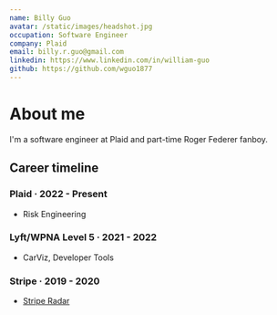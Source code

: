 ```yaml
---
name: Billy Guo
avatar: /static/images/headshot.jpg
occupation: Software Engineer
company: Plaid
email: billy.r.guo@gmail.com
linkedin: https://www.linkedin.com/in/william-guo
github: https://github.com/wguo1877
---
```


# About me

I'm a software engineer at Plaid and part-time Roger Federer fanboy.

## Career timeline

### Plaid · 2022 - Present

- Risk Engineering

### Lyft/WPNA Level 5 · 2021 - 2022

- CarViz, Developer Tools

### Stripe · 2019 - 2020

- [Stripe Radar](https://stripe.com/radar)
